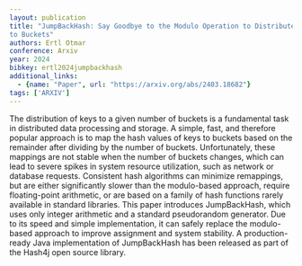 ```yaml
---
layout: publication
title: "JumpBackHash: Say Goodbye to the Modulo Operation to Distribute Keys Uniformly
to Buckets"
authors: Ertl Otmar
conference: Arxiv
year: 2024
bibkey: ertl2024jumpbackhash
additional_links:
  - {name: "Paper", url: "https://arxiv.org/abs/2403.18682"}
tags: ['ARXIV']
---
```

The distribution of keys to a given number of buckets is a fundamental task in
distributed data processing and storage. A simple, fast, and therefore popular
approach is to map the hash values of keys to buckets based on the remainder
after dividing by the number of buckets. Unfortunately, these mappings are not
stable when the number of buckets changes, which can lead to severe spikes in
system resource utilization, such as network or database requests. Consistent
hash algorithms can minimize remappings, but are either significantly slower
than the modulo-based approach, require floating-point arithmetic, or are based
on a family of hash functions rarely available in standard libraries. This paper
introduces JumpBackHash, which uses only integer arithmetic and a standard
pseudorandom generator. Due to its speed and simple implementation, it can
safely replace the modulo-based approach to improve assignment and system
stability. A production-ready Java implementation of JumpBackHash has been
released as part of the Hash4j open source library.

